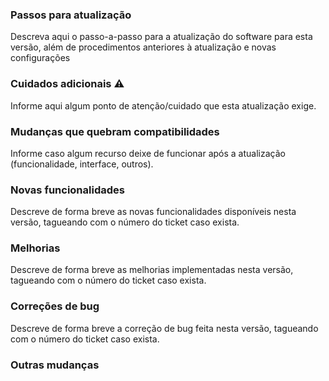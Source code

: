 ### Passos para atualização
Descreva aqui o passo-a-passo para a atualização do software para esta versão, além de procedimentos anteriores à atualização e novas configurações

### Cuidados adicionais :warning:
Informe aqui algum ponto de atenção/cuidado que esta atualização exige.

### Mudanças que quebram compatibilidades
Informe caso algum recurso deixe de funcionar após a atualização (funcionalidade, interface, outros).

### Novas funcionalidades
Descreve de forma breve as novas funcionalidades disponíveis nesta versão, tagueando com o número do ticket caso exista.

### Melhorias
Descreve de forma breve as melhorias implementadas nesta versão, tagueando com o número do ticket caso exista.

### Correções de bug
Descreve de forma breve a correção de bug feita nesta versão, tagueando com o número do ticket caso exista.

### Outras mudanças
